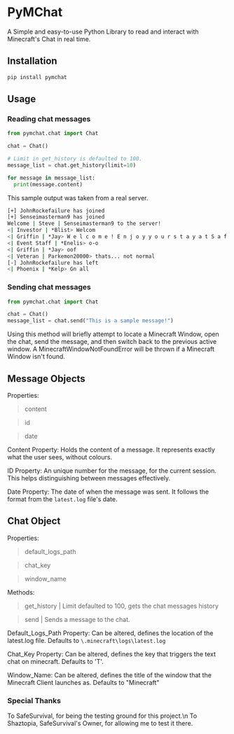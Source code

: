# PyMChat
A Simple and easy-to-use Python Library to read and interact with Minecraft's Chat in real time.

## Installation
```bash
pip install pymchat
```

## Usage

### Reading chat messages
```python
from pymchat.chat import Chat

chat = Chat()

# Limit in get_history is defaulted to 100.
message_list = chat.get_history(limit=10)

for message in message_list:
  print(message.content)
```

This sample output was taken from a real server.
```bash
[+] JohnRockefailure has joined
[+] Senseimasterman9 has joined
Welcome | Steve | Senseimasterman9 to the server!
<| Investor | *Blist> Welcom
<| Griffin | *Jay> W e l c o m e ! E n j o y y o u r s t a y a t S a f e S u r v i v a l
<| Event Staff | *Enelis> o-o
<| Griffin | *Jay> oof
<| Veteran | Parkemon20000> thats... not normal
[-] JohnRockefailure has left
<| Phoenix | *Kelp> Gn all
```
### Sending chat messages
```python
from pymchat.chat import Chat

chat = Chat()
message_list = chat.send("This is a sample message!")
```
Using this method will briefly attempt to locate a Minecraft Window, open the chat, send the message, and then switch back to the previous active window.
A MinecraftWindowNotFoundError will be thrown if a Minecraft Window isn't found.

## Message Objects

Properties:
  > content
 
  > id
 
  > date

Content Property: Holds the content of a message. It represents exactly what the user sees, without colours.

ID Property: An unique number for the message, for the current session. This helps distinguishing between messages effectively.

Date Property: The date of when the message was sent. It follows the format from the `latest.log` file's date.

## Chat Object

Properties:
  > default_logs_path
 
  > chat_key
 
  > window_name

Methods:
  > get_history | Limit defaulted to 100, gets the chat messages history

  > send | Sends a message to the chat.

Default_Logs_Path Property: Can be altered, defines the location of the latest.log file. Defaults to `\.minecraft\logs\latest.log`

Chat_Key Property: Can be altered, defines the key that triggers the text chat on minecraft. Defaults to 'T'.

Window_Name: Can be altered, defines the title of the window that the Minecraft Client launches as. Defaults to "Minecraft"


### Special Thanks

To SafeSurvival, for being the testing ground for this project.\n
To Shaztopia, SafeSurvival's Owner, for allowing me to test it there.
